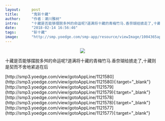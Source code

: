 ```yaml
---
layout:     post
title:      "鬼斩十藏"
author:     "作者：濑川雅树"
intro:      "十藏是否能够摆脱多舛的命运呢?道满将十藏的青梅竹马.香奈瑚给掳走了,十藏则是契而不舍地紧追在后"
date:       "2018-02-14 16:56:46"
tags:       "斩十藏"
image:      "http://smp.yoedge.com/smp-app/resource/viewImage/1004365appline.png"
---
```

<div style="text-align: center">
<p><img src="http://smp.yoedge.com/smp-app/resource/viewImage/1004365appline.png"/></p>
</div>
<p class="post-meta">
<span>十藏是否能够摆脱多舛的命运呢?道满将十藏的青梅竹马.香奈瑚给掳走了,十藏则是契而不舍地紧追在后</span>
</p>
[http://smp3.yoedge.com/view/gotoAppLine/1121580](http://smp3.yoedge.com/view/gotoAppLine/1121580){:target="_blank"}
[http://smp3.yoedge.com/view/gotoAppLine/1121579](http://smp3.yoedge.com/view/gotoAppLine/1121579){:target="_blank"}
[http://smp3.yoedge.com/view/gotoAppLine/1121578](http://smp3.yoedge.com/view/gotoAppLine/1121578){:target="_blank"}
[http://smp3.yoedge.com/view/gotoAppLine/1121577](http://smp3.yoedge.com/view/gotoAppLine/1121577){:target="_blank"}


